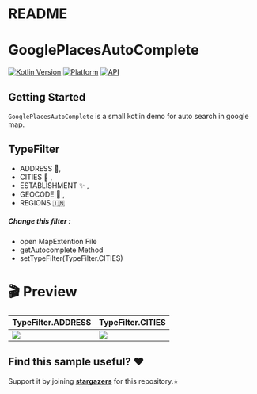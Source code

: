 # README #

# GooglePlacesAutoComplete

[![Kotlin Version](https://img.shields.io/badge/Kotlin-v1.5.20-blue.svg)](https://kotlinlang.org)
[![Platform](https://img.shields.io/badge/Platform-Android-green.svg?style=flat)](https://www.android.com/)
[![API](https://img.shields.io/badge/API-21%2B-brightgreen.svg?style=flat)](https://android-arsenal.com/api?level=21)

Getting Started
------------------------
`GooglePlacesAutoComplete` is a small kotlin demo for auto search in google map.

TypeFilter
------------------------
- ADDRESS 📍,
- CITIES 🌆 ,
- ESTABLISHMENT ✨ ,
- GEOCODE 🎯 ,
- REGIONS 🇮🇳

##### Change this filter :
- open MapExtention File
- getAutocomplete Method
- setTypeFilter(TypeFilter.CITIES)

# 🎬 Preview

| TypeFilter.ADDRESS | TypeFilter.CITIES |
|--|--|
| ![](https://github.com/ShwetaChauhan18/GooglePlacesAutoComplete/blob/master/images/google_place_address.gif) | ![](https://github.com/ShwetaChauhan18/GooglePlacesAutoComplete/blob/master/images/google_place_city.gif) |

## Find this sample useful? ❤️
Support it by joining __[stargazers]__ for this repository.⭐

[//]: # (These are reference links used in the body of this note and get stripped out when the markdown processor does its job. There is no need to format nicely because it shouldn't be seen. Thanks SO - http://stackoverflow.com/questions/4823468/store-comments-in-markdown-syntax)

   [stargazers]: <https://github.com/ShwetaChauhan18/GooglePlacesAutoComplete/stargazers> 
